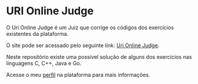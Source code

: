 # URI Online Judge

O Uri Online Judge é um Juiz que corrige os códigos dos exercícios existentes da plataforma.

O site pode ser acessado pelo seguinte link: [Uri Online Judge](https://www.urionlinejudge.com.br/).

Neste repositório existe uma possível solução de alguns dos exercícios nas linguagens C, C++, Java e Go.

Acesse o meu [perfil](https://www.urionlinejudge.com.br/judge/pt/profile/281957) na plataforma para mais informações.
